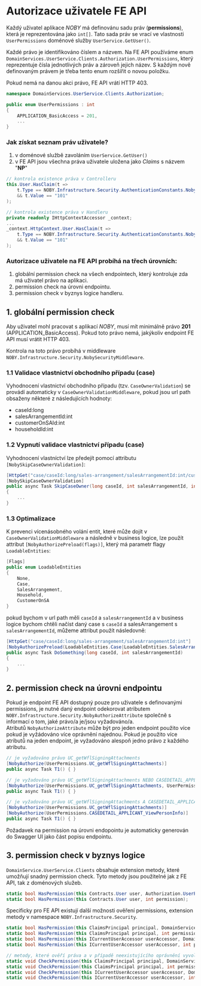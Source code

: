 ﻿# Autorizace uživatele FE API
Každý uživatel aplikace *NOBY* má definovánu sadu práv (**permissions**), která je reprezentována jako `int[]`.
Tato sada práv se vrací ve vlastnosti `UserPermissions` doménové služby `UserService.GetUser()`.

Každé právo je identifikováno číslem a názvem. 
Na FE API používáme enum `DomainServices.UserService.Clients.Authorization.UserPermissions`, který reprezentuje čísla jednotlivých práv a zároveň jejich název.
S každým nově definovaným právem je třeba tento enum rozšířit o novou položku.

Pokud nemá na danou akci právo, FE API vrátí HTTP 403.

```csharp
namespace DomainServices.UserService.Clients.Authorization;

public enum UserPermissions : int
{
    APPLICATION_BasicAccess = 201,
    ...
}
```

### Jak získat seznam práv uživatele?
1) v doménové službě zavoláním `UserService.GetUser()`
2) v FE API jsou všechna práva uživatele uložena jako *Claims* s názvem "**NP**"

```csharp
// kontrola existence práva v Controlleru
this.User.HasClaim(t => 
    t.Type == NOBY.Infrastructure.Security.AuthenticationConstants.NobyPermissionClaimType 
    && t.Value == "101"
);

// kontrola existence práva v Handleru
private readonly IHttpContextAccessor _context;
...
_context.HttpContext.User.HasClaim(t => 
    t.Type == NOBY.Infrastructure.Security.AuthenticationConstants.NobyPermissionClaimType 
    && t.Value == "101"
);
```

### Autorizace uživatele na FE API probíhá na třech úrovních:
1) globální permission check na všech endpointech, který kontroluje zda má uživatel právo na aplikaci.
2) permission check na úrovni endpointu.
3) permission check v byznys logice handleru.

## 1. globální permission check
Aby uživatel mohl pracovat s aplikací *NOBY*, musí mít minimálně právo **201** (APPLICATION_BasicAccess). 
Pokud toto právo nemá, jakýkoliv endpoint FE API musí vrátit HTTP 403.

Kontrola na toto právo probíhá v middleware `NOBY.Infrastructure.Security.NobySecurityMiddleware`.

### 1.1 Validace vlastnictví obchodního případu (case)
Vyhodnocení vlastnictví obchodního případu (tzv. `CaseOwnerValidation`) se provádí automaticky v `CaseOwnerValidationMiddleware`, pokud jsou url path obsaženy některé z následujících hodnoty:
- caseId:long
- salesArrangementId:int
- customerOnSAId:int
- householdId:int

### 1.2 Vypnutí validace vlastnictví případu (case)

Vyhodnocení vlastníctví lze předejít pomocí attributu `[NobySkipCaseOwnerValidation]`:

```csharp
[HttpGet("case/caseId:long/sales-arrangement/salesArrangementId:int/customer-on-sa/customerOnSAId:int"]
[NobySkipCaseOwnerValidation]
public async Task SkipCaseOwner(long caseId, int salesArrangementId, int customerOnSAId)
{
    ...
}
```

### 1.3 Optimalizace

K prevenci vícenásobného volání entit, které může dojít v `CaseOwnerValidationMiddleware` a následně v business logice, lze použít attribut `[NobyAuthorizePreload(flags)]`, který má parametr flagy `LoadableEntities`:

```csharp
[Flags]
public enum LoadableEntities
{
    None,
    Case,
    SalesArrangement,
    Household,
    CustomerOnSA
}
```

pokud bychom v url path měli `caseId` a `salesArrangementId` a v business logice bychom chtěli načíst daný case s `caseId` a salesArrangement s `salesArrangementId`, můžeme attribut použít následovně:

```csharp
[HttpGet("case/caseId:long/sales-arrangement/salesArrangementId:int"]
[NobyAuthorizePreload(LoadableEntities.Case|LoadableEntities.SalesArrangement)]
public async Task DoSomething(long caseId, int salesArrangementId)
{
    ...
}
```

## 2. permission check na úrovni endpointu
Pokud je endpoint FE API dostupný pouze pro uživatele s definovanými permissions, je nutné daný endpoint odekorovat atributem `NOBY.Infrastructure.Security.NobyAuthorizeAttribute` společně s informací o tom, jaké právo/a je/jsou vyžadováno/a.   
Atributů `NobyAuthorizeAttribute` může být pro jeden endpoint použito více pokud je vyžádováno více oprávnění najednou.
Pokud je použito více atributů na jeden endpoint, je vyžadováno alespoň jedno právo z každého atributu.

```csharp
// je vyžadováno právo UC_getWflSigningAttachments
[NobyAuthorize(UserPermissions.UC_getWflSigningAttachments)]
public async Task T1() { }

// je vyžadováno právo UC_getWflSigningAttachments NEBO CASEDETAIL_APPLICANT_ViewPersonInfo
[NobyAuthorize(UserPermissions.UC_getWflSigningAttachments, UserPermissions.CASEDETAIL_APPLICANT_ViewPersonInfo)]
public async Task T1() { }

// je vyžadováno právo UC_getWflSigningAttachments A CASEDETAIL_APPLICANT_ViewPersonInfo
[NobyAuthorize(UserPermissions.UC_getWflSigningAttachments)]
[NobyAuthorize(UserPermissions.CASEDETAIL_APPLICANT_ViewPersonInfo)]
public async Task T1() { }
```

Požadavek na permission na úrovni endopointu je automaticky generován do Swagger UI jako část popisu endpointu.

## 3. permission check v byznys logice
`DomainService.UserService.Clients` obsahuje extension metody, které umožňují snadný permission check.
Tyto metody jsou použitelné jak z FE API, tak z doménových služeb.

```csharp
static bool HasPermission(this Contracts.User user, Authorization.UserPermissions permission);
static bool HasPermission(this Contracts.User user, int permission);
```

Specificky pro FE API existují další možnosti ověření permissions, extension metody v namespace `NOBY.Infrastructure.Security`.

```csharp
static bool HasPermission(this ClaimsPrincipal principal, DomainServices.UserService.Clients.Authorization.UserPermissions permission);
static bool HasPermission(this ClaimsPrincipal principal, int permission);
static bool HasPermission(this ICurrentUserAccessor userAccessor, DomainServices.UserService.Clients.Authorization.UserPermissions permission);
static bool HasPermission(this ICurrentUserAccessor userAccessor, int permission);

// metody, které ověří práva a v případě neexistujícího oprávnění vyvolají vyjímku CisAuthorizationException
static void CheckPermission(this ClaimsPrincipal principal, DomainServices.UserService.Clients.Authorization.UserPermissions permission);
static void CheckPermission(this ClaimsPrincipal principal, int permission);
static void CheckPermission(this ICurrentUserAccessor userAccessor, DomainServices.UserService.Clients.Authorization.UserPermissions permission);
static void CheckPermission(this ICurrentUserAccessor userAccessor, int permission);
```

